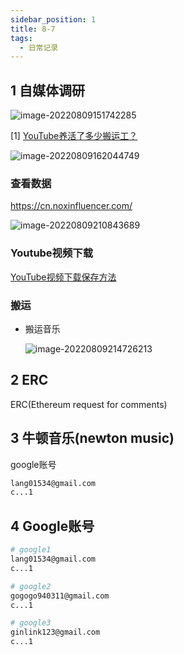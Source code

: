```yaml
---
sidebar_position: 1
title: 8-7
tags:
  - 日常记录
---
```




## 1 自媒体调研

![image-20220809151742285](https://cdn.gincool.com/img/image-20220809151742285.png)

[1] [YouTube养活了多少搬运工？](https://www.zhihu.com/question/273708392)

![image-20220809162044749](https://cdn.gincool.com/img/image-20220809162044749.png)

### 查看数据

https://cn.noxinfluencer.com/

![image-20220809210843689](https://cdn.gincool.com/img/image-20220809210843689.png)

### Youtube视频下载

[YouTube视频下载保存方法](https://zhuanlan.zhihu.com/p/344990095)

### 搬运

- 搬运音乐

  ![image-20220809214726213](https://cdn.gincool.com/img/image-20220809214726213.png)

## 2 ERC

ERC(Ethereum request for comments)

## 3 牛顿音乐(newton music)

google账号

```sh
lang01534@gmail.com
c...1
```

## 4 Google账号

```sh
# google1
lang01534@gmail.com
c...1

# google2
gogogo940311@gmail.com
c...1

# google3
ginlink123@gmail.com
c...1
```

